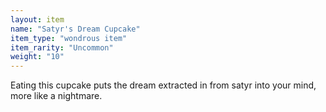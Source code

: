 ```yaml
---
layout: item
name: "Satyr's Dream Cupcake"
item_type: "wondrous item"
item_rarity: "Uncommon"
weight: "10"
---
```


Eating this cupcake puts the dream extracted in from satyr into your mind, more like a nightmare.